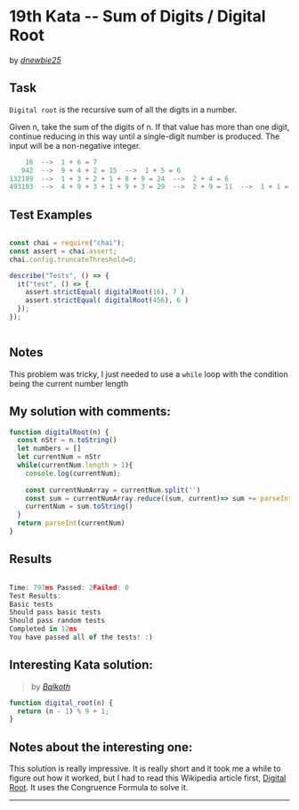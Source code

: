 # 19th Kata -- Sum of Digits / Digital Root





by *[dnewbie25](https://www.codewars.com/users/dnewbie25)*


## Task

`Digital root` is the recursive sum of all the digits in a number.

Given n, take the sum of the digits of n. If that value has more than one digit, continue reducing in this way until a single-digit number is produced. The input will be a non-negative integer.
```js
    16  -->  1 + 6 = 7
   942  -->  9 + 4 + 2 = 15  -->  1 + 5 = 6
132189  -->  1 + 3 + 2 + 1 + 8 + 9 = 24  -->  2 + 4 = 6
493193  -->  4 + 9 + 3 + 1 + 9 + 3 = 29  -->  2 + 9 = 11  -->  1 + 1 = 2

```


## Test Examples

```js

const chai = require("chai");
const assert = chai.assert;
chai.config.truncateThreshold=0;

describe("Tests", () => {
  it("test", () => {
    assert.strictEqual( digitalRoot(16), 7 )
    assert.strictEqual( digitalRoot(456), 6 )
  });
});



```


## Notes

This problem was tricky, I just needed to use a `while` loop with the condition being the current number length

## My solution with comments:

```js
function digitalRoot(n) {
  const nStr = n.toString()
  let numbers = []
  let currentNum = nStr
  while(currentNum.length > 1){
    console.log(currentNum);
    
    const currentNumArray = currentNum.split('')
    const sum = currentNumArray.reduce((sum, current)=> sum += parseInt(current),0)
    currentNum = sum.toString()
  }
  return parseInt(currentNum)
}

```


## Results

```js

Time: 797ms Passed: 2Failed: 0
Test Results:
Basic tests
Should pass basic tests
Should pass random tests
Completed in 12ms
You have passed all of the tests! :)

```

## Interesting Kata solution:
> by *[Balkoth](https://www.codewars.com/kata/reviews/541c8b5e7e4b4c61e2000149/groups/541df7aa259d9c7b80000a88)*

```js
function digital_root(n) {
  return (n - 1) % 9 + 1;
}

```

## Notes about the interesting one:

This solution is really impressive. It is really short and it took me a while to figure out how it worked, but I had to read this Wikipedia article first, [Digital Root](https://en.wikipedia.org/wiki/Digital_root). It uses the Congruence Formula to solve it.

---